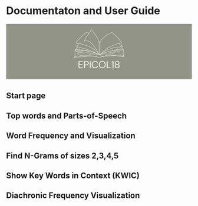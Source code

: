 # Documentaton and User Guide

<p align="center" width="100%">
    <img src="post_files/epicol18.png">
</p>

## Start page

## Top words and Parts-of-Speech

## Word Frequency and Visualization

## Find N-Grams of sizes 2,3,4,5

## Show Key Words in Context (KWIC)

## Diachronic Frequency Visualization

